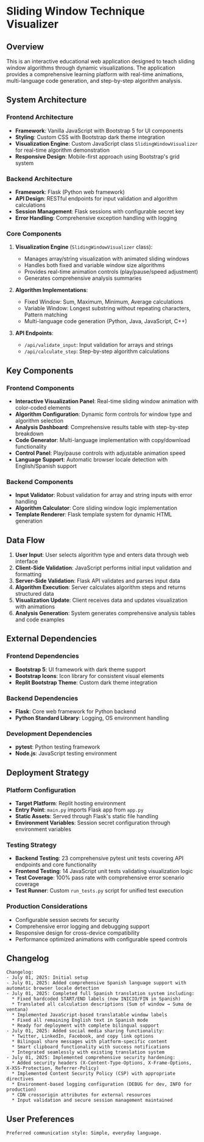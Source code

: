 # Sliding Window Technique Visualizer

## Overview

This is an interactive educational web application designed to teach sliding window algorithms through dynamic visualizations. The application provides a comprehensive learning platform with real-time animations, multi-language code generation, and step-by-step algorithm analysis.

## System Architecture

### Frontend Architecture
- **Framework**: Vanilla JavaScript with Bootstrap 5 for UI components
- **Styling**: Custom CSS with Bootstrap dark theme integration
- **Visualization Engine**: Custom JavaScript class `SlidingWindowVisualizer` for real-time algorithm demonstration
- **Responsive Design**: Mobile-first approach using Bootstrap's grid system

### Backend Architecture
- **Framework**: Flask (Python web framework)
- **API Design**: RESTful endpoints for input validation and algorithm calculations
- **Session Management**: Flask sessions with configurable secret key
- **Error Handling**: Comprehensive exception handling with logging

### Core Components
1. **Visualization Engine** (`SlidingWindowVisualizer` class):
   - Manages array/string visualization with animated sliding windows
   - Handles both fixed and variable window size algorithms
   - Provides real-time animation controls (play/pause/speed adjustment)
   - Generates comprehensive analysis summaries

2. **Algorithm Implementations**:
   - Fixed Window: Sum, Maximum, Minimum, Average calculations
   - Variable Window: Longest substring without repeating characters, Pattern matching
   - Multi-language code generation (Python, Java, JavaScript, C++)

3. **API Endpoints**:
   - `/api/validate_input`: Input validation for arrays and strings
   - `/api/calculate_step`: Step-by-step algorithm calculations

## Key Components

### Frontend Components
- **Interactive Visualization Panel**: Real-time sliding window animation with color-coded elements
- **Algorithm Configuration**: Dynamic form controls for window type and algorithm selection
- **Analysis Dashboard**: Comprehensive results table with step-by-step breakdown
- **Code Generator**: Multi-language implementation with copy/download functionality
- **Control Panel**: Play/pause controls with adjustable animation speed
- **Language Support**: Automatic browser locale detection with English/Spanish support

### Backend Components
- **Input Validator**: Robust validation for array and string inputs with error handling
- **Algorithm Calculator**: Core sliding window logic implementation
- **Template Renderer**: Flask template system for dynamic HTML generation

## Data Flow

1. **User Input**: User selects algorithm type and enters data through web interface
2. **Client-Side Validation**: JavaScript performs initial input validation and formatting
3. **Server-Side Validation**: Flask API validates and parses input data
4. **Algorithm Execution**: Server calculates algorithm steps and returns structured data
5. **Visualization Update**: Client receives data and updates visualization with animations
6. **Analysis Generation**: System generates comprehensive analysis tables and code examples

## External Dependencies

### Frontend Dependencies
- **Bootstrap 5**: UI framework with dark theme support
- **Bootstrap Icons**: Icon library for consistent visual elements
- **Replit Bootstrap Theme**: Custom dark theme integration

### Backend Dependencies
- **Flask**: Core web framework for Python backend
- **Python Standard Library**: Logging, OS environment handling

### Development Dependencies
- **pytest**: Python testing framework
- **Node.js**: JavaScript testing environment

## Deployment Strategy

### Platform Configuration
- **Target Platform**: Replit hosting environment
- **Entry Point**: `main.py` imports Flask app from `app.py`
- **Static Assets**: Served through Flask's static file handling
- **Environment Variables**: Session secret configuration through environment variables

### Testing Strategy
- **Backend Testing**: 23 comprehensive pytest unit tests covering API endpoints and core functionality
- **Frontend Testing**: 14 JavaScript unit tests validating visualization logic
- **Test Coverage**: 100% pass rate with comprehensive error scenario coverage
- **Test Runner**: Custom `run_tests.py` script for unified test execution

### Production Considerations
- Configurable session secrets for security
- Comprehensive error logging and debugging support
- Responsive design for cross-device compatibility
- Performance optimized animations with configurable speed controls

## Changelog

```
Changelog:
- July 01, 2025: Initial setup
- July 01, 2025: Added comprehensive Spanish language support with automatic browser locale detection
- July 01, 2025: Completed full Spanish translation system including:
  * Fixed hardcoded START/END labels (now INICIO/FIN in Spanish)
  * Translated all calculation descriptions (Sum of window → Suma de ventana)
  * Implemented JavaScript-based translatable window labels
  * Fixed all remaining English text in Spanish mode
  * Ready for deployment with complete bilingual support
- July 01, 2025: Added social media sharing functionality:
  * Twitter, LinkedIn, Facebook, and copy link options
  * Bilingual share messages with platform-specific content
  * Smart clipboard functionality with success notifications
  * Integrated seamlessly with existing translation system
- July 01, 2025: Implemented comprehensive security hardening:
  * Added security headers (X-Content-Type-Options, X-Frame-Options, X-XSS-Protection, Referrer-Policy)
  * Implemented Content Security Policy (CSP) with appropriate directives
  * Environment-based logging configuration (DEBUG for dev, INFO for production)
  * CDN crossorigin attributes for external resources
  * Input validation and secure session management maintained
```

## User Preferences

```
Preferred communication style: Simple, everyday language.
```